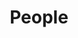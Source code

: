 ---
layout: profiles
permalink: /people/
title: People
description: members of the AIRO Lab. 
nav: false
nav_order: 7

profiles:
  # if you want to include more than one profile, just replicate the following block
  # and create one content file for each profile inside _pages/
  - align: left
    name: Prof. Chih-Yung Wen
    image: ppl/cywen.jpg
    content: ppl_pages/cywen.md
    image_circular: true # crops the image to make it circular
    

  - align: left
    image: ppl/by.jpg
    content: ppl_pages/boyang.md
    image_circular: true # crops the image to make it circular
    
      
  - align: left
    image: ppl/bing.jpg
    content: ppl_pages/bing.md
    image_circular: true # crops the image to make it circular
    

  - align: left
    image: ppl/tianqi.png
    content: ppl_pages/tianqi.md
    image_circular: true # crops the image to make it circular
  
  - align: left
    image: ppl/liyu.png
    content: ppl_pages/liyu.md
    image_circular: true
  
  - align: left
    image: ppl/kangliu.png
    content: ppl_pages/kangliu.md
    image_circular: true


students:
  - align: left
    image: ppl/sky.jpg
    content: ppl_pages/sky.md
    image_circular: true

  - align: left
    image: ppl/bailun.png
    content: ppl_pages/bailun.md
    image_circular: true
  
  - align: left
    image: ppl/yefeng.jpg
    content: ppl_pages/yefeng.md
    image_circular: true
  
  - align: left
    image: ppl/canning.jpg
    content: ppl_pages/canning.md
    image_circular: true

  - align: left
    image: ppl/tao.png
    content: ppl_pages/tao.md
    image_circular: true

  - align: left
    image: ppl/wenyu.jpg
    content: ppl_pages/wenyu.md
    image_circular: true
  
  - align: left
    image: ppl/qihang.png
    content: ppl_pages/qihang.md
    image_circular: true

  - align: left
    image: ppl/patty.png
    content: ppl_pages/patty.md
    image_circular: true

  - align: left
    image: ppl/huyang.png
    content: ppl_pages/huyang.md
    image_circular: true
  
  - align: left
    image: ppl/athena.png
    content: ppl_pages/athena.md
    image_circular: true
  
  - align: left
    image: ppl/haru.png
    content: ppl_pages/haru.md
    image_circular: true

  - align: left
    image: ppl/peiyuan.png
    content: ppl_pages/peiyuan.md
    image_circular: true

  - align: left
    image: ppl/yb.png
    content: ppl_pages/yuanbo.md
    image_circular: true

  - align: left
    image: ppl/zhengyan.png
    content: ppl_pages/zhengyan.md
    image_circular: true

  - align: left
    image: ppl/tanzheng.png
    content: ppl_pages/tanzheng.md
    image_circular: true

  - align: left
    image: ppl/rg.png
    content: ppl_pages/rg.md
    image_circular: true

  - align: left
    image: ppl/yifei.png
    content: ppl_pages/yifei.md
    image_circular: true

  - align: left
    image: ppl/yuzhou.png
    content: ppl_pages/yuzhou.md
    image_circular: true

alumnus:
  - align: left
    image: ppl/chenhan.png
    content: ppl_pages/chenhan.md
    image_circular: true 

  - align: left
    image: ppl/duanran.png
    content: ppl_pages/duanran.md
    image_circular: true 

  - align: left
    image: ppl/qianyu.png
    content: ppl_pages/qianyu.md
    image_circular: true 

  - align: left
    image: ppl/weifeng.jpg
    content: ppl_pages/weifeng.md
    image_circular: true 

  - align: left
    image: ppl/shenyang.jpg
    content: ppl_pages/shenyang.md
    image_circular: true 

  - align: left
    image: ppl/yurong.jpg
    content: ppl_pages/yurong.md
    image_circular: true 

  - align: left
    image: ppl/ip.jpg
    content: ppl_pages/ip.md
    image_circular: true 
  
  - align: left
    image: ppl/sunjianxuan.jpg
    content: ppl_pages/jingxuan.md
    image_circular: true 

  - align: left
    image: ppl/penghui.jpg
    content: ppl_pages/penghui.md
    image_circular: true 
---